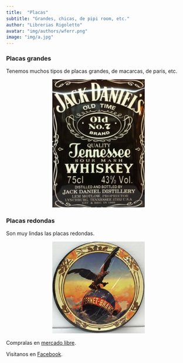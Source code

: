 ```yaml
---
title:  "Placas"
subtitle: "Grandes, chicas, de pipi room, etc."
author: "Librerias Rigoletto"
avatar: "img/authors/wferr.png"
image: "img/a.jpg"
---
```


### Placas grandes
Tenemos muchos tipos de placas grandes, de macarcas, de paris, etc.
<center> 
<img src="/img/placa.png" class="fit image"  style="max-width: 50%; height: auto;">
</center>

### Placas redondas
Son muy lindas las placas redondas.
<center>
<img src="/img/placaredonda.png" class="fit image"  style="max-width: 50%; height: auto;">
</center>

Compralas en [mercado libre](http://listado.mercadolibre.com.ar/_CustId_113738581).

Visitanos en [Facebook](https://www.facebook.com/rigolettonegocio/).
